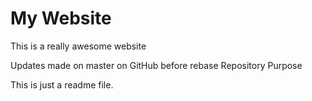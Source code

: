 # My Website

This is a really awesome website

Updates made on master on GitHub before rebase
 Repository Purpose

This is just a readme file.
